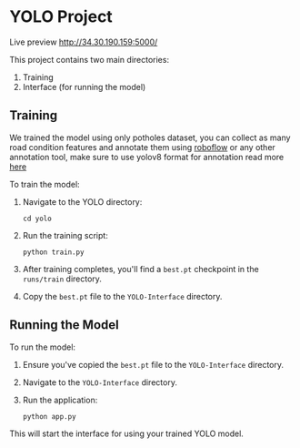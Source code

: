 # YOLO Project
Live preview http://34.30.190.159:5000/

This project contains two main directories:
1. Training
2. Interface (for running the model)

## Training

We trained the model using only potholes dataset, you can collect as many road condition features and annotate them using [roboflow](https://roboflow.com/annotate) or any other annotation tool, make sure to use yolov8 format for annotation read more [here](https://docs.ultralytics.com/datasets/detect/) 

To train the model:

1. Navigate to the YOLO directory:
   ```
   cd yolo
   ```

2. Run the training script:
   ```
   python train.py
   ```

3. After training completes, you'll find a `best.pt` checkpoint in the `runs/train` directory.

4. Copy the `best.pt` file to the `YOLO-Interface` directory.

## Running the Model

To run the model:

1. Ensure you've copied the `best.pt` file to the `YOLO-Interface` directory.

2. Navigate to the `YOLO-Interface` directory.

3. Run the application:
   ```
   python app.py
   ```

This will start the interface for using your trained YOLO model.
